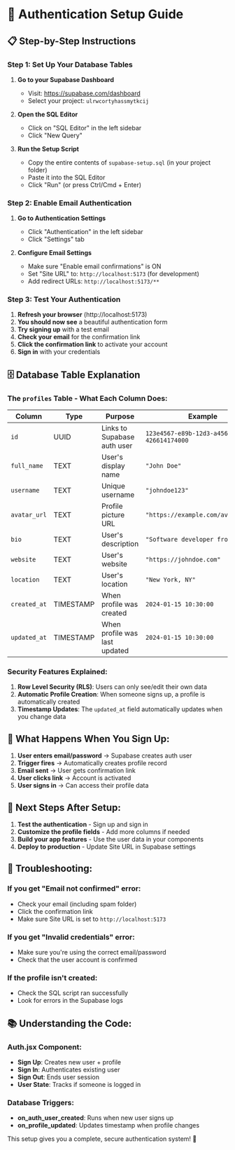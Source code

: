 # 🔐 Authentication Setup Guide

## 📋 **Step-by-Step Instructions**

### **Step 1: Set Up Your Database Tables**

1. **Go to your Supabase Dashboard**
   - Visit: https://supabase.com/dashboard
   - Select your project: `ulrwcortyhassmytkcij`

2. **Open the SQL Editor**
   - Click on "SQL Editor" in the left sidebar
   - Click "New Query"

3. **Run the Setup Script**
   - Copy the entire contents of `supabase-setup.sql` (in your project folder)
   - Paste it into the SQL Editor
   - Click "Run" (or press Ctrl/Cmd + Enter)

### **Step 2: Enable Email Authentication**

1. **Go to Authentication Settings**
   - Click "Authentication" in the left sidebar
   - Click "Settings" tab

2. **Configure Email Settings**
   - Make sure "Enable email confirmations" is ON
   - Set "Site URL" to: `http://localhost:5173` (for development)
   - Add redirect URLs: `http://localhost:5173/**`

### **Step 3: Test Your Authentication**

1. **Refresh your browser** (http://localhost:5173)
2. **You should now see** a beautiful authentication form
3. **Try signing up** with a test email
4. **Check your email** for the confirmation link
5. **Click the confirmation link** to activate your account
6. **Sign in** with your credentials

## 🗄️ **Database Table Explanation**

### **The `profiles` Table - What Each Column Does:**

| Column | Type | Purpose | Example |
|--------|------|---------|---------|
| `id` | UUID | Links to Supabase auth user | `123e4567-e89b-12d3-a456-426614174000` |
| `full_name` | TEXT | User's display name | `"John Doe"` |
| `username` | TEXT | Unique username | `"johndoe123"` |
| `avatar_url` | TEXT | Profile picture URL | `"https://example.com/avatar.jpg"` |
| `bio` | TEXT | User's description | `"Software developer from NYC"` |
| `website` | TEXT | User's website | `"https://johndoe.com"` |
| `location` | TEXT | User's location | `"New York, NY"` |
| `created_at` | TIMESTAMP | When profile was created | `2024-01-15 10:30:00` |
| `updated_at` | TIMESTAMP | When profile was last updated | `2024-01-15 10:30:00` |

### **Security Features Explained:**

1. **Row Level Security (RLS)**: Users can only see/edit their own data
2. **Automatic Profile Creation**: When someone signs up, a profile is automatically created
3. **Timestamp Updates**: The `updated_at` field automatically updates when you change data

## 🎯 **What Happens When You Sign Up:**

1. **User enters email/password** → Supabase creates auth user
2. **Trigger fires** → Automatically creates profile record
3. **Email sent** → User gets confirmation link
4. **User clicks link** → Account is activated
5. **User signs in** → Can access their profile data

## 🚀 **Next Steps After Setup:**

1. **Test the authentication** - Sign up and sign in
2. **Customize the profile fields** - Add more columns if needed
3. **Build your app features** - Use the user data in your components
4. **Deploy to production** - Update Site URL in Supabase settings

## 🔧 **Troubleshooting:**

### **If you get "Email not confirmed" error:**
- Check your email (including spam folder)
- Click the confirmation link
- Make sure Site URL is set to `http://localhost:5173`

### **If you get "Invalid credentials" error:**
- Make sure you're using the correct email/password
- Check that the user account is confirmed

### **If the profile isn't created:**
- Check the SQL script ran successfully
- Look for errors in the Supabase logs

## 📚 **Understanding the Code:**

### **Auth.jsx Component:**
- **Sign Up**: Creates new user + profile
- **Sign In**: Authenticates existing user
- **Sign Out**: Ends user session
- **User State**: Tracks if someone is logged in

### **Database Triggers:**
- **on_auth_user_created**: Runs when new user signs up
- **on_profile_updated**: Updates timestamp when profile changes

This setup gives you a complete, secure authentication system! 🎉











